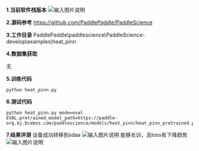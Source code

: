 **1.当前软件栈版本** 
![输入图片说明](https://foruda.gitee.com/images/1738900795709577351/8c234fbd_12173785.png "0f53ba650978b265cfb5091f991df07.png")

 **2.源码参考** 
https://github.com/PaddlePaddle/PaddleScience

 **3.工作目录** 
PaddlePaddle\paddlescience\PaddleScience-develop\examples\heat_pinn

 **4.数据集获取** 

无

 **5.训练代码** 

```
python heat_pinn.py

```
 **6.测试代码** 

```
python heat_pinn.py mode=eval EVAL.pretrained_model_path=https://paddle-org.bj.bcebos.com/paddlescience/models/heat_pinn/heat_pinn_pretrained.pdparams

```
 **7.结果评测** 
设备成功转移到sdaa
![输入图片说明](https://foruda.gitee.com/images/1738899112998438859/9987f292_12173785.png "0e678ffe81ca8da6fe54f4001f76873.png")
能够长训，且loss有下降趋势
![输入图片说明](https://foruda.gitee.com/images/1739007239136950287/8f8865e1_12173785.png "bf072a6f3738ccaf68302a8aee27671.png")